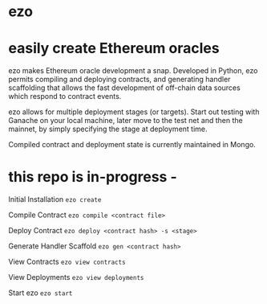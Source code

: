 # ezo
# easily create Ethereum oracles

ezo makes Ethereum oracle development a snap.  Developed in Python, ezo permits compiling and deploying contracts, and generating handler scaffolding that allows the fast development of off-chain data sources which respond to contract events.

ezo allows for multiple deployment stages (or targets).  Start out testing with Ganache on your local machine, later move to the test net and then the mainnet, by simply specifying the stage at deployment time.

Compiled contract and deployment state is currently maintained in Mongo.

# this repo is in-progress - ###

Initial Installation
`ezo create` 

Compile Contract
`ezo compile <contract file>`

Deploy Contract
`ezo deploy <contract hash> -s <stage>`

Generate Handler Scaffold
`ezo gen <contract hash>`

View Contracts
`ezo view contracts`

View Deployments
`ezo view deployments`

Start ezo
`ezo start`
